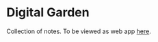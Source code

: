 # Digital Garden

Collection of notes. To be viewed as web app [here](https://adhtruong.github.io/digital-garden).
